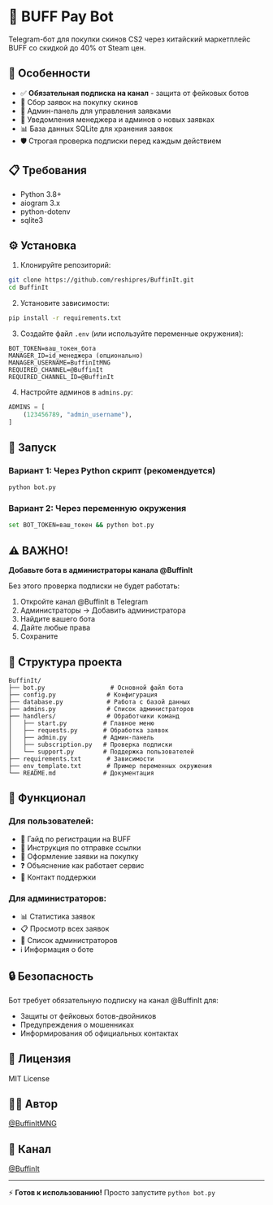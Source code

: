 # 💎 BUFF Pay Bot

Telegram-бот для покупки скинов CS2 через китайский маркетплейс BUFF со скидкой до 40% от Steam цен.

## 🚀 Особенности

- ✅ **Обязательная подписка на канал** - защита от фейковых ботов
- 📝 Сбор заявок на покупку скинов
- 👥 Админ-панель для управления заявками
- 🔔 Уведомления менеджера и админов о новых заявках
- 📊 База данных SQLite для хранения заявок
- 🛡️ Строгая проверка подписки перед каждым действием

## 📋 Требования

- Python 3.8+
- aiogram 3.x
- python-dotenv
- sqlite3

## ⚙️ Установка

1. Клонируйте репозиторий:
```bash
git clone https://github.com/reshipres/BuffinIt.git
cd BuffinIt
```

2. Установите зависимости:
```bash
pip install -r requirements.txt
```

3. Создайте файл `.env` (или используйте переменные окружения):
```env
BOT_TOKEN=ваш_токен_бота
MANAGER_ID=id_менеджера (опционально)
MANAGER_USERNAME=BuffinItMNG
REQUIRED_CHANNEL=@BuffinIt
REQUIRED_CHANNEL_ID=@BuffinIt
```

4. Настройте админов в `admins.py`:
```python
ADMINS = [
    (123456789, "admin_username"),
]
```

## 🚀 Запуск

### Вариант 1: Через Python скрипт (рекомендуется)
```bash
python bot.py
```

### Вариант 2: Через переменную окружения
```bash
set BOT_TOKEN=ваш_токен && python bot.py
```

## ⚠️ ВАЖНО!

**Добавьте бота в администраторы канала @BuffinIt**

Без этого проверка подписки не будет работать:
1. Откройте канал @BuffinIt в Telegram
2. Администраторы → Добавить администратора
3. Найдите вашего бота
4. Дайте любые права
5. Сохраните

## 📁 Структура проекта

```
BuffinIt/
├── bot.py                  # Основной файл бота
├── config.py              # Конфигурация
├── database.py            # Работа с базой данных
├── admins.py              # Список администраторов
├── handlers/              # Обработчики команд
│   ├── start.py          # Главное меню
│   ├── requests.py       # Обработка заявок
│   ├── admin.py          # Админ-панель
│   ├── subscription.py   # Проверка подписки
│   └── support.py        # Поддержка пользователей
├── requirements.txt       # Зависимости
├── env_template.txt       # Пример переменных окружения
└── README.md             # Документация
```

## 🎯 Функционал

### Для пользователей:
- 🪪 Гайд по регистрации на BUFF
- 🔗 Инструкция по отправке ссылки
- 🧾 Оформление заявки на покупку
- ❓ Объяснение как работает сервис
- 💬 Контакт поддержки

### Для администраторов:
- 📊 Статистика заявок
- 📋 Просмотр всех заявок
- 👥 Список администраторов
- ℹ️ Информация о боте

## 🔒 Безопасность

Бот требует обязательную подписку на канал @BuffinIt для:
- Защиты от фейковых ботов-двойников
- Предупреждения о мошенниках
- Информирования об официальных контактах

## 📝 Лицензия

MIT License

## 👨‍💻 Автор

[@BuffinItMNG](https://t.me/BuffinItMNG)

## 📢 Канал

[@BuffinIt](https://t.me/BuffinIt)

---

⚡ **Готов к использованию!** Просто запустите `python bot.py`

